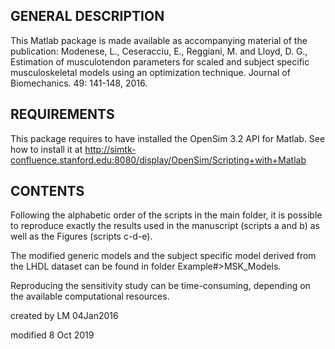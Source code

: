 GENERAL DESCRIPTION
---------------------

This Matlab package is made available as accompanying material of the publication: Modenese, L., Ceseracciu, 
E., Reggiani, M. and Lloyd, D. G., Estimation of musculotendon parameters for scaled and subject specific 
musculoskeletal models using an optimization technique. Journal of Biomechanics. 49: 141-148, 2016.


REQUIREMENTS
-------------
This package requires to have installed the OpenSim 3.2 API for Matlab.
See how to install it at http://simtk-confluence.stanford.edu:8080/display/OpenSim/Scripting+with+Matlab

CONTENTS
---------

Following the alphabetic order of the scripts in the main folder, it is possible
to reproduce exactly the results used in the manuscript (scripts a and b) as well as
the Figures (scripts c-d-e).

The modified generic models and the subject specific model derived from the LHDL 
dataset can be found in folder Example#>MSK_Models.

Reproducing the sensitivity study can be time-consuming, depending on the available
computational resources.

created by LM 04Jan2016

modified 8 Oct 2019